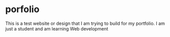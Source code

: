 # porfolio
This is a test website or design that I am trying to build for my portfolio. 
I am just a student and am learning Web development
